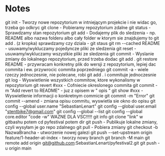 # Notes
git init     - Tworzy nowe repozytorium w intniejącym projekcie i nie widac go, trzeba go odkryc
git clone    - Pobieramy repozytorium zdalne
git status   - Sprawdzamy stan repozytorium
git add      - Dodajemy plik do sledzenia - np. README albo nazwa folderu albo cały
                folder w ktorym sie znajdujemy to git add . (z kropka)
                sprawdzamy czy dziala - git staus
git rm --cached README - usuwamy/wykluczamy pojedyncze pliki ze sledzenia
git reset              - usuwamy/wykluczamy wszystkie pliki ze sledzenia
git commit             - Wyslanie zmiany do lokalnego repozytorium, przed trzeba dodac git add .
git restore README     - przywracam konkretny plik do wersji z repozytorium, lepiej dac commita i ew. przywrocic commita poprzedniego
git commit -a          - wiele rzeczy jednoczesnie, nie polecane, robi git add . i commituje jednoczesnie
git log                - Wyswietlenie wszystkich commitow, ktore 
                        wykonalismy w repozytorium
git revert #xxx         - Cofniecie okreslonego commita
git commit -m "Add revert to README" - juz z opisem w " opis "
git show #xxx          - Wyswietlenie informacji o konkretnym commicie
git commit -m "Error"
git commit --amend      - zmiana opisu commitu, wyswietla sie okno do opisu
git config --global user.name "SebastianLenart"
git config --global user.email "stentbike7@gmail.com"
git config --global --list
git config --global core.editor "code -w" WAZNE  DLA VSC!!!!!
git info 
git clone "link" w gitbashu potem cd pyfestival potem dir 
git push                    - Publikuje lokalne zmiany, czyli wysyłam je go repo    zdalnego
git pull                    - Pobiera zmiany
git checkout -b NazwaBrancha   - utworzenie nowej galezi
git push --set-upstream origin feature/1-header-at-index        - tworzy nowy branch
git branch -M main
git remote add origin git@github.com:SebastianLenart/pyfestival2.git
git push -u origin main














